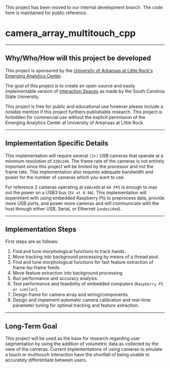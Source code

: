 This project has been moved to our internal development branch.  The code here is maintained for public reference.

# camera_array_multitouch_cpp

---
## Why/Who/How will this project be developed
This project is sponsored by the [University of Arkansas at Little Rock's Emerging Analytics Center](http://eac.ualr.edu).

The goal of this project is to create an open-source and easily implementable version of [Interaction Spaces](http://www.scsc.no/daniel/multi-touch/index.html) as made by the South Carolinia State University.

This project is free for public and educational use however please include a notable mention if this project furthers publishable research.  This project is forbidden for commercial use without the explicit permission of the Emerging Analytics Center at University of Arkansas at Little Rock.

---
## Implementation Specific Details
This implementation will require several ```(2+)``` USB cameras that operate at a minimum resolution of ```320x240```.  The frame rate of the cameras is not entirely important since this project will be limited by the processor and not the frame rate.  This implementation also requires adequate bandwidth and power for the number of cameras which you want to use.

For reference 2 cameras operating at ```640x480``` at ```60 FPS``` is enough to max out the power on a USB3 bus (```5V at 0.9A```).  This implementation will experiment with using embedded Raspberry PIs to preprocess data, provide more USB ports, and power more cameras and will communicate with the host through either USB, Serial, or Ethernet (```undecided```).

---
## Implementation Steps
First steps are as follows:

1. Find and tune morphological functions to track hands.
2. Move tracking into background processing by means of a thread pool.
3. Find and tune morphological functions for fast feature extraction of frame-by-frame feeds.
4. Move feature extraction into background processing.
5. Run performance and accuracy analysis.
6. Test performance and feasibility of embedded computers (```Raspberry PI or similar```).
7. Design frame for camera array and wiring/components.
8. Design and implement automatic camera calibration and real-time parameter tuning for optimal tracking and feature extraction.


---
## Long-Term Goal
This project will be used as the base for research regarding user segmentation by using the addition of volumetric data as collected by the view of the cameras.  Current implementations of using cameras to emulate a touch or multitouch interaction have the shortfall of being unable to accurately differentiate between users.
